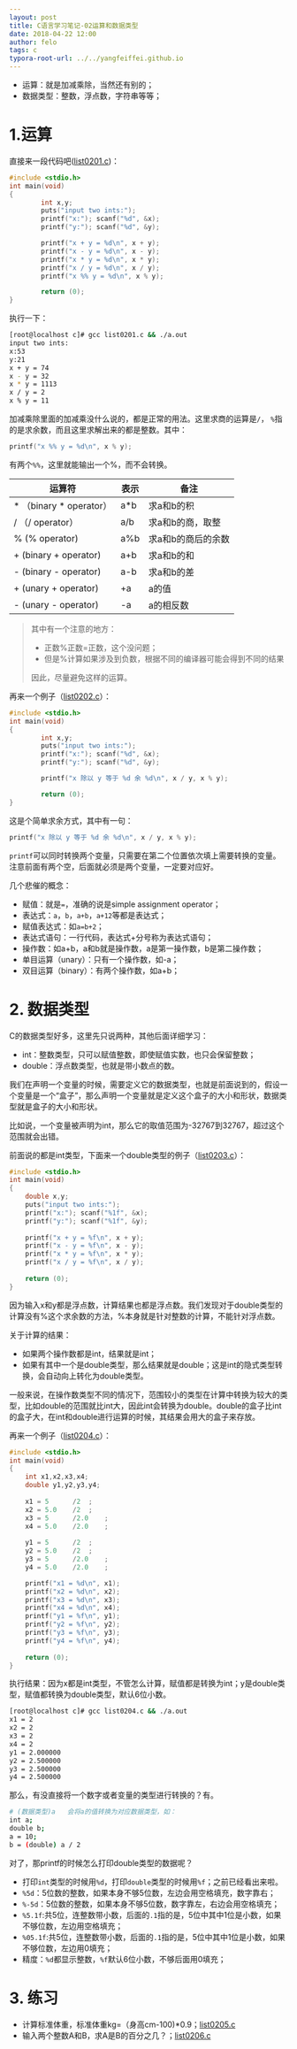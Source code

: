 ```yaml
---
layout: post
title: C语言学习笔记-02运算和数据类型
date: 2018-04-22 12:00
author: felo
tags: c
typora-root-url: ../../yangfeiffei.github.io
---
```




- 运算：就是加减乘除，当然还有别的；
- 数据类型：整数，浮点数，字符串等等；

# 1.运算

直接来一段代码吧([list0201.c](/scripts/c-program/list0201.c))：

```c
#include <stdio.h>
int main(void)
{
        int x,y;
        puts("input two ints:");
        printf("x:"); scanf("%d", &x);
        printf("y:"); scanf("%d", &y);

        printf("x + y = %d\n", x + y);
        printf("x - y = %d\n", x - y);
        printf("x * y = %d\n", x * y);
        printf("x / y = %d\n", x / y);
        printf("x %% y = %d\n", x % y);

        return (0);
}
```

执行一下：

```bash
[root@localhost c]# gcc list0201.c && ./a.out
input two ints:
x:53
y:21
x + y = 74
x - y = 32
x * y = 1113
x / y = 2
x % y = 11
```

加减乘除里面的加减乘没什么说的，都是正常的用法。这里求商的运算是`/`， `%`指的是求余数，而且这里求解出来的都是整数。其中：

```c
printf("x %% y = %d\n", x % y);
```

有两个`%%`，这里就能输出一个%，而不会转换。

| 运算符                  | 表示 | 备注               |
| ----------------------- | ---- | ------------------ |
| * （binary * operator） | a*b  | 求a和b的积         |
| / （/ operator）        | a/b  | 求a和b的商，取整   |
| %  (% operator)         | a%b  | 求a和b的商后的余数 |
| +  (binary + operator)  | a+b  | 求a和b的和         |
| -  (binary - operator)  | a-b  | 求a和b的差         |
| +  (unary + operator)   | +a   | a的值              |
| -  (unary - operator)   | -a   | a的相反数          |

>  其中有一个注意的地方：
>
> - 正数%正数=正数，这个没问题；
> - 但是%计算如果涉及到负数，根据不同的编译器可能会得到不同的结果
>
> 因此，尽量避免这样的运算。

再来一个例子（[list0202.c](/scripts/c-program/list0202.c)）：

```c
#include <stdio.h>
int main(void)
{
        int x,y;
        puts("input two ints:");
        printf("x:"); scanf("%d", &x);
        printf("y:"); scanf("%d", &y);

        printf("x 除以 y 等于 %d 余 %d\n", x / y, x % y);

        return (0);
}
```

这是个简单求余方式，其中有一句：

```c
printf("x 除以 y 等于 %d 余 %d\n", x / y, x % y);
```

`printf`可以同时转换两个变量，只需要在第二个位置依次填上需要转换的变量。注意前面有两个空，后面就必须是两个变量，一定要对应好。

几个悲催的概念：

- 赋值：就是`=`，准确的说是simple assignment operator；
- 表达式：`a`，`b`，`a+b`，`a+12`等都是表达式；
- 赋值表达式：如`a=b+2`；
- 表达式语句：一行代码，表达式+分号称为表达式语句；
- 操作数：如a+b，a和b就是操作数，a是第一操作数，b是第二操作数；
- 单目运算（unary）：只有一个操作数，如-a；
- 双目运算（binary）：有两个操作数，如a+b；



# 2. 数据类型

C的数据类型好多，这里先只说两种，其他后面详细学习：

- int：整数类型，只可以赋值整数，即使赋值实数，也只会保留整数；
- double：浮点数类型，也就是带小数点的数。

我们在声明一个变量的时候，需要定义它的数据类型，也就是前面说到的，假设一个变量是一个“盒子”，那么声明一个变量就是定义这个盒子的大小和形状，数据类型就是盒子的大小和形状。

比如说，一个变量被声明为int，那么它的取值范围为-32767到32767，超过这个范围就会出错。

前面说的都是int类型，下面来一个double类型的例子（[list0203.c](/scripts/c-program/list0203.c)）：

```c
#include <stdio.h>
int main(void)
{
	double x,y;
	puts("input two ints:");
	printf("x:"); scanf("%1f", &x);
	printf("y:"); scanf("%1f", &y);
	
	printf("x + y = %f\n", x + y);
	printf("x - y = %f\n", x - y);
	printf("x * y = %f\n", x * y);
	printf("x / y = %f\n", x / y);
	
	return (0);
}
```

因为输入x和y都是浮点数，计算结果也都是浮点数。我们发现对于double类型的计算没有%这个求余数的方法，%本身就是针对整数的计算，不能针对浮点数。

关于计算的结果：

- 如果两个操作数都是int，结果就是int；
- 如果有其中一个是double类型，那么结果就是double；这是int的隐式类型转换，会自动向上转化为double类型。

一般来说，在操作数类型不同的情况下，范围较小的类型在计算中转换为较大的类型，比如double的范围就比int大，因此int会转换为double。double的盒子比int的盒子大，在int和double进行运算的时候，其结果会用大的盒子来存放。

再来一个例子（[list0204.c](/scripts/c-program/list0204.c)）：

```c
#include <stdio.h>
int main(void)
{
	int x1,x2,x3,x4;
	double y1,y2,y3,y4;
	
	x1 = 5		/2	;
	x2 = 5.0	/2	;
	x3 = 5		/2.0	;
	x4 = 5.0	/2.0	;
	
	y1 = 5		/2	;
	y2 = 5.0	/2	;
	y3 = 5		/2.0	;
	y4 = 5.0	/2.0	;

	printf("x1 = %d\n", x1);
	printf("x2 = %d\n", x2);
	printf("x3 = %d\n", x3);
	printf("x4 = %d\n", x4);
	printf("y1 = %f\n", y1);
	printf("y2 = %f\n", y2);
	printf("y3 = %f\n", y3);
	printf("y4 = %f\n", y4);
	
	return (0);
}
```

执行结果：因为x都是int类型，不管怎么计算，赋值都是转换为int；y是double类型，赋值都转换为double类型，默认6位小数。

```bash
[root@localhost c]# gcc list0204.c && ./a.out 
x1 = 2
x2 = 2
x3 = 2
x4 = 2
y1 = 2.000000
y2 = 2.500000
y3 = 2.500000
y4 = 2.500000
```

那么，有没直接将一个数字或者变量的类型进行转换的？有。

```bash
# (数据类型)a   会将a的值转换为对应数据类型，如：
int a;
double b;
a = 10;
b = (double) a / 2
```

对了，那printf的时候怎么打印double类型的数据呢？

- 打印`int`类型的时候用`%d`，打印`double`类型的时候用`%f`；之前已经看出来啦。
- `%5d`：5位数的整数，如果本身不够5位数，左边会用空格填充，数字靠右；
- `%-5d`：5位数的整数，如果本身不够5位数，数字靠左，右边会用空格填充；
- `%5.1f`:共5位，连整数带小数，后面的`.1`指的是，5位中其中1位是小数，如果不够位数，左边用空格填充；
- `%05.1f`:共5位，连整数带小数，后面的`.1`指的是，5位中其中1位是小数，如果不够位数，左边用0填充；
- 精度：`%d`都显示整数，`%f`默认6位小数，不够后面用0填充；



# 3. 练习

- 计算标准体重，标准体重kg=（身高cm-100)*0.9；[list0205.c](/scripts/c-program/list0205.c)
- 输入两个整数A和B，求A是B的百分之几？；[list0206.c](/scripts/c-program/list0206.c)

